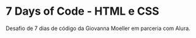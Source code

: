# 7 Days of Code - HTML e CSS

Desafio de 7 dias de código da Giovanna Moeller em parceria com Alura.
